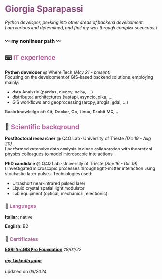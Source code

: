 # <span style="color:#8c4f7f">Giorgia Sparapassi</span>

_Python developer, peeking into other areas of backend development._\
_I am curious and determined, and find my way through complex scenarios._\
### 〰️ my nonlinear path 〰️

## ⌨️ <span style="color:#b366a2">IT experience</span>

**Python developer** @ [Where Tech](https://wheretech.it/) _(May 21 - present)_\
Focusing on the development of GIS-based backend solutions, employing mainly:

- data Analysis (pandas, numpy, scipy, ...)
- distributed architectures (fastapi, asyncio, pika, ...)
- GIS workflows and geoprocessing (arcpy, arcgis, gdal, ...)

Basic knowledge of: Git, Docker, Go, Linux, Rabbit MQ, ..

## 🔬 <span style="color:#b366a2">Scientific background</span>

**PostDoctoral researcher** @ Q4Q Lab · University of Trieste _(Dic 19 - Aug 20)_\
I performed extensive data analysis in close collaboration with theoretical physics colleagues to model microscopic interactions.

**PhD candidate** @ Q4Q Lab · University of Trieste _(Sep 16 - Dic 19)_\
I investigated microscopic processes through light-matter interaction using stochastic laser pulses. Technologies used:
- Ultrashort near-infrared pulsed laser
- Liquid crystal spatial light modulator
- Lab equipment (optical, mechanical, electronic)


### 💬 <span style="color:#b366a2">Languages</span>

**Italian**: native

**English**: B2


### 📃 <span style="color:#b366a2">Certificates</span>

[**ESRI ArcGIS Pro Foundation**](https://www.credly.com/badges/45c6c71b-e405-4ff3-97c8-a62f0b65b371) _28/01/22_



#### _[my LinkedIn page](https://www.linkedin.com/in/giorgia-sparapassi/)_

updated on _06/2024_
